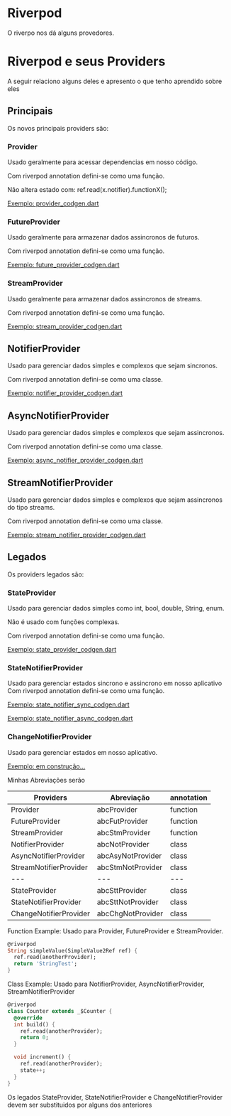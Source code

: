 # Riverpod

O riverpo nos dá alguns provedores. 

# Riverpod e seus Providers

A seguir relaciono alguns deles e apresento o que tenho aprendido sobre eles

## Principais
Os novos principais providers são:

### Provider
Usado geralmente para acessar dependencias em nosso código.

Com riverpod annotation defini-se como uma função.

Não altera estado com: ref.read(x.notifier).functionX();

[Exemplo: provider_codgen.dart](./provider_codgen.dart)

### FutureProvider
Usado geralmente para armazenar dados assincronos de futuros.

Com riverpod annotation defini-se como uma função.

[Exemplo: future_provider_codgen.dart](./future_provider_codgen.dart)


### StreamProvider
Usado geralmente para armazenar dados assincronos de streams.

Com riverpod annotation defini-se como uma função.

[Exemplo: stream_provider_codgen.dart](./stream_provider_codgen.dart)


## NotifierProvider
Usado para gerenciar dados simples e complexos que sejam sincronos.

Com riverpod annotation defini-se como uma classe.

[Exemplo: notifier_provider_codgen.dart](./notifier_provider_codgen.dart)

## AsyncNotifierProvider
Usado para gerenciar dados simples e complexos que sejam assincronos.

Com riverpod annotation defini-se como uma classe.

[Exemplo: async_notifier_provider_codgen.dart](./async_notifier_provider_codgen.dart)

## StreamNotifierProvider
Usado para gerenciar dados simples e complexos que sejam assincronos do tipo streams.

Com riverpod annotation defini-se como uma classe.

[Exemplo: stream_notifier_provider_codgen.dart](./stream_notifier_provider_codgen.dart)


## Legados

Os providers legados são:

### StateProvider

Usado para gerenciar dados simples como int, bool, double, String, enum.

Não é usado com funções complexas.

Com riverpod annotation defini-se como uma função.

[Exemplo: state_provider_codgen.dart](./state_provider_codgen.dart)

### StateNotifierProvider

Usado para gerenciar estados sincrono e assincrono em nosso aplicativo
Com riverpod annotation defini-se como uma função.

[Exemplo: state_notifier_sync_codgen.dart](./state_notifier_sync_codgen.dart)

[Exemplo: state_notifier_async_codgen.dart](./state_notifier_async_codgen.dart)

### ChangeNotifierProvider

Usado para gerenciar estados em nosso aplicativo.

[Exemplo: em construção...](./)


Minhas Abreviações serão

Providers | Abreviação| annotation
---|---|---
Provider | abcProvider | function
FutureProvider | abcFutProvider | function
StreamProvider | abcStmProvider| function
NotifierProvider | abcNotProvider| class
AsyncNotifierProvider | abcAsyNotProvider| class
StreamNotifierProvider | abcStmNotProvider| class
---|---|---
StateProvider|abcSttProvider| class
StateNotifierProvider|abcSttNotProvider| class
ChangeNotifierProvider|abcChgNotProvider| class


Function Example:
Usado para Provider, FutureProvider e StreamProvider.
```dart
@riverpod
String simpleValue(SimpleValue2Ref ref) {
  ref.read(anotherProvider);
  return 'StringTest';
}
```
Class Example:
Usado para NotifierProvider, AsyncNotifierProvider, StreamNotifierProvider
```dart
@riverpod
class Counter extends _$Counter {
  @override
  int build() {
    ref.read(anotherProvider);
    return 0;
  }

  void increment() {
    ref.read(anotherProvider);
    state++;
  }
}
```
Os legados StateProvider, StateNotifierProvider e ChangeNotifierProvider devem ser substituidos por alguns dos anteriores
